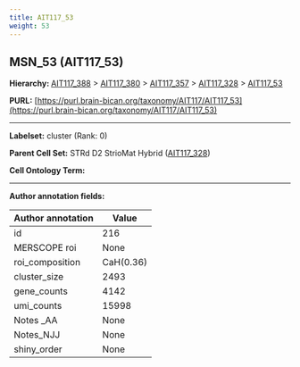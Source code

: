 ```yaml
---
title: AIT117_53
weight: 53
---
```

## MSN_53 (AIT117_53)
<b>Hierarchy: </b>
[AIT117_388](../AIT117_388) >
[AIT117_380](../AIT117_380) >
[AIT117_357](../AIT117_357) >
[AIT117_328](../AIT117_328) >
[AIT117_53](../AIT117_53)

**PURL:** [https://purl.brain-bican.org/taxonomy/AIT117/AIT117_53](https://purl.brain-bican.org/taxonomy/AIT117/AIT117_53)

---


**Labelset:** cluster (Rank: 0)

**Parent Cell Set:** STRd D2 StrioMat Hybrid ([AIT117_328](../AIT117_328))



**Cell Ontology Term:** 

[MARKER GENES.]: #


---

[TRANSFERRED ANNOTATIONS.]: #


[AUTHOR ANNOTATION FIELDS.]: #


**Author annotation fields:**

| Author annotation | Value |
|-------------------|-------|
|id|216|
|MERSCOPE roi|None|
|roi_composition|CaH(0.36) | PuR(0.24) | CaB(0.2) | PuC(0.08)|
|cluster_size|2493|
|gene_counts|4142|
|umi_counts|15998|
|Notes _AA|None|
|Notes_NJJ|None|
|shiny_order|None|
